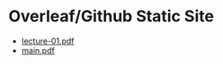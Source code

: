 # Overleaf/Github Static Site

<!-- filetree -->

 - [lecture-01.pdf](./lecture-01.pdf)
 - [main.pdf](./main.pdf)

<!-- filetreestop -->
